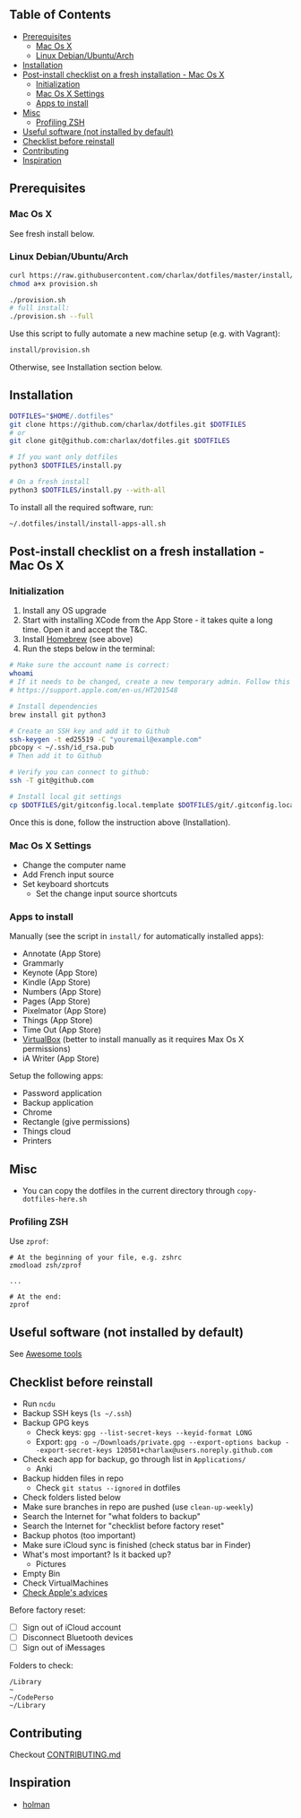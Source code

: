 <!-- START doctoc generated TOC please keep comment here to allow auto update -->
<!-- DON'T EDIT THIS SECTION, INSTEAD RE-RUN doctoc TO UPDATE -->
## Table of Contents

- [Prerequisites](#prerequisites)
  - [Mac Os X](#mac-os-x)
  - [Linux Debian/Ubuntu/Arch](#linux-debianubuntuarch)
- [Installation](#installation)
- [Post-install checklist on a fresh installation - Mac Os X](#post-install-checklist-on-a-fresh-installation---mac-os-x)
  - [Initialization](#initialization)
  - [Mac Os X Settings](#mac-os-x-settings)
  - [Apps to install](#apps-to-install)
- [Misc](#misc)
  - [Profiling ZSH](#profiling-zsh)
- [Useful software (not installed by default)](#useful-software-not-installed-by-default)
- [Checklist before reinstall](#checklist-before-reinstall)
- [Contributing](#contributing)
- [Inspiration](#inspiration)

<!-- END doctoc generated TOC please keep comment here to allow auto update -->

## Prerequisites

### Mac Os X

See fresh install below.

### Linux Debian/Ubuntu/Arch

```bash
curl https://raw.githubusercontent.com/charlax/dotfiles/master/install/provision.sh -o ./provision.sh
chmod a+x provision.sh

./provision.sh
# full install:
./provision.sh --full
```

Use this script to fully automate a new machine setup (e.g. with Vagrant):

```bash
install/provision.sh
```

Otherwise, see Installation section below.

## Installation

```bash
DOTFILES="$HOME/.dotfiles"
git clone https://github.com/charlax/dotfiles.git $DOTFILES
# or
git clone git@github.com:charlax/dotfiles.git $DOTFILES

# If you want only dotfiles
python3 $DOTFILES/install.py

# On a fresh install
python3 $DOTFILES/install.py --with-all
```

To install all the required software, run:

```bash
~/.dotfiles/install/install-apps-all.sh
```

## Post-install checklist on a fresh installation - Mac Os X

### Initialization

1. Install any OS upgrade
2. Start with installing XCode from the App Store - it takes quite a long time. Open it and accept the T&C.
3. Install [Homebrew](https://brew.sh/) (see above)
4. Run the steps below in the terminal:

```bash
# Make sure the account name is correct:
whoami
# If it needs to be changed, create a new temporary admin. Follow this guide:
# https://support.apple.com/en-us/HT201548

# Install dependencies
brew install git python3

# Create an SSH key and add it to Github
ssh-keygen -t ed25519 -C "youremail@example.com"
pbcopy < ~/.ssh/id_rsa.pub
# Then add it to Github

# Verify you can connect to github:
ssh -T git@github.com

# Install local git settings
cp $DOTFILES/git/gitconfig.local.template $DOTFILES/git/.gitconfig.local
```

Once this is done, follow the instruction above (Installation).

### Mac Os X Settings

- Change the computer name
- Add French input source
- Set keyboard shortcuts
  - Set the change input source shortcuts

### Apps to install

Manually (see the script in `install/` for automatically installed apps):

- Annotate (App Store)
- Grammarly
- Keynote (App Store)
- Kindle (App Store)
- Numbers (App Store)
- Pages (App Store)
- Pixelmator (App Store)
- Things (App Store)
- Time Out (App Store)
- [VirtualBox](https://www.virtualbox.org/wiki/Downloads) (better to install manually as it requires Max Os X permissions)
- iA Writer (App Store)

Setup the following apps:

- Password application
- Backup application
- Chrome
- Rectangle (give permissions)
- Things cloud
- Printers

## Misc

- You can copy the dotfiles in the current directory through `copy-dotfiles-here.sh`

### Profiling ZSH

Use `zprof`:

```
# At the beginning of your file, e.g. zshrc
zmodload zsh/zprof

...

# At the end:
zprof
```

## Useful software (not installed by default)

See [Awesome tools](./doc/awesome-tools.md)

## Checklist before reinstall

- Run `ncdu`
- Backup SSH keys (`ls ~/.ssh`)
- Backup GPG keys
  - Check keys: `gpg --list-secret-keys --keyid-format LONG`
  - Export: `gpg -o ~/Downloads/private.gpg --export-options backup --export-secret-keys 120501+charlax@users.noreply.github.com`
- Check each app for backup, go through list in `Applications/`
  - Anki
- Backup hidden files in repo
  - Check `git status --ignored` in dotfiles
- Check folders listed below
- Make sure branches in repo are pushed (use `clean-up-weekly`)
- Search the Internet for "what folders to backup"
- Search the Internet for "checklist before factory reset"
- Backup photos (too important)
- Make sure iCloud sync is finished (check status bar in Finder)
- What's most important? Is it backed up?
  - Pictures
- Empty Bin
- Check VirtualMachines
- [Check Apple's advices](https://support.apple.com/en-us/HT201065)

Before factory reset:

- [ ] Sign out of iCloud account
- [ ] Disconnect Bluetooth devices
- [ ] Sign out of iMessages

Folders to check:

```text
/Library
~
~/CodePerso
~/Library
```

## Contributing

Checkout [CONTRIBUTING.md](./CONTRIBUTING.md)

## Inspiration

- [holman](https://github.com/holman/dotfiles)

